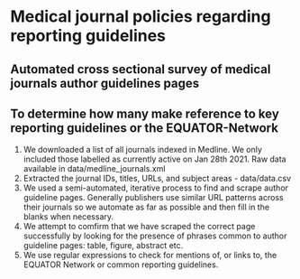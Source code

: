 # Medical journal policies regarding reporting guidelines

## Automated cross sectional survey of medical journals author guidelines pages
## To determine how many make reference to key reporting guidelines or the EQUATOR-Network

1. We downloaded a list of all journals indexed in Medline. We only included those labelled as currently active on Jan 28th 2021. Raw data available in data/medline_journals.xml
2. Extracted the journal IDs, titles, URLs, and subject areas - data/data.csv
3. We used a semi-automated, iterative process to find and scrape author guideline pages. Generally publishers use similar URL patterns across their journals so we automate as far as possible and then fill in the blanks when necessary.
4. We attempt to comfirm that we have scraped the correct page successfully by looking for the presence of phrases common to author guideline pages: table, figure, abstract etc.
5. We use regular expressions to check for mentions of, or links to, the EQUATOR Network or common reporting guidelines.
